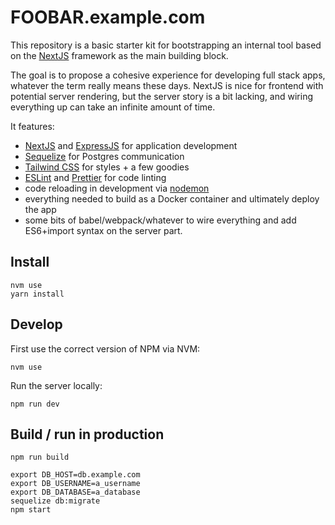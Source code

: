 FOOBAR.example.com
==================

This repository is a basic starter kit for bootstrapping an internal tool
based on the [NextJS](https://nextjs.org/) framework as the main building
block.

The goal is to propose a cohesive experience for developing full stack apps,
whatever the term really means these days. NextJS is nice for frontend with
potential server rendering, but the server story is a bit lacking, and wiring
everything up can take an infinite amount of time.

It features:
- [NextJS](https://nextjs.org/) and [ExpressJS](http://expressjs.com/) for application development
- [Sequelize](http://docs.sequelizejs.com/) for Postgres communication
- [Tailwind CSS](https://tailwindcss.com/) for styles + a few goodies
- [ESLint](https://eslint.org/) and [Prettier](https://prettier.io/) for code linting
- code reloading in development via [nodemon](http://nodemon.io/)
- everything needed to build as a Docker container and ultimately deploy the app
- some bits of babel/webpack/whatever to wire everything and add ES6+import syntax
  on the server part.


Install
-------

    nvm use
    yarn install


Develop
-------

First use the correct version of NPM via NVM:

    nvm use

Run the server locally:

    npm run dev


Build / run in production
-------------------------

    npm run build

    export DB_HOST=db.example.com
    export DB_USERNAME=a_username
    export DB_DATABASE=a_database
    sequelize db:migrate
    npm start

